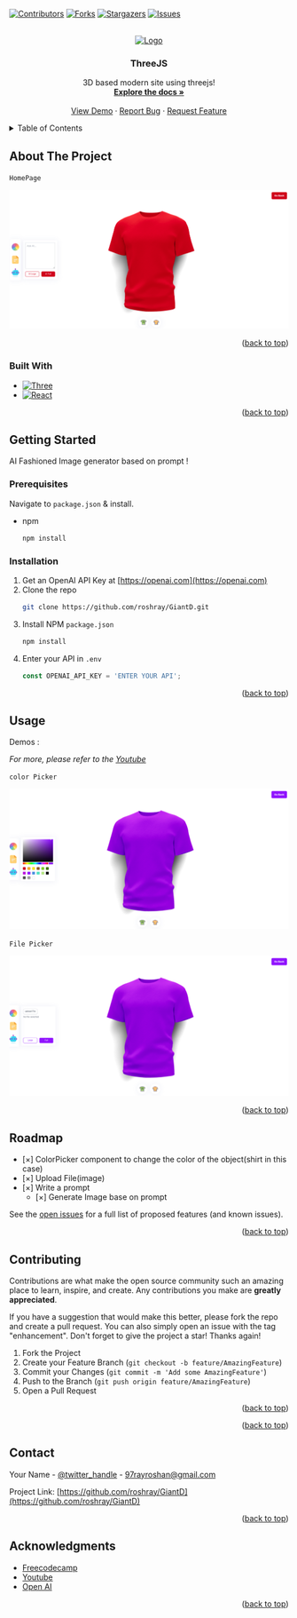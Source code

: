 <a name="readme-top"></a>

[![Contributors][contributors-shield]][contributors-url]
[![Forks][forks-shield]][forks-url]
[![Stargazers][stars-shield]][stars-url]
[![Issues][issues-shield]][issues-url]


<!-- PROJECT LOGO -->
<br />
<div align="center">
  <a href="client/images/">
    <img src="logo.png" alt="Logo" width="80" height="80">
  </a>

<h3 align="center">ThreeJS</h3>

  <p align="center">
    3D based modern site using threejs!
    <br />
    <a href="https://github.com/roshray/GiantD"><strong>Explore the docs »</strong></a>
    <br />
    <br />
    <a href="https://github.com/roshray/GiantD">View Demo</a>
    ·
    <a href="https://github.com/roshray/GiantD/issues">Report Bug</a>
    ·
    <a href="https://github.com/roshray/GiantD/issues">Request Feature</a>
  </p>
</div>



<!-- TABLE OF CONTENTS -->
<details>
  <summary>Table of Contents</summary>
  <ol>
    <li>
      <a href="#about-the-project">About The Project</a>
      <ul>
        <li><a href="#built-with">Built With</a></li>
      </ul>
    </li>
    <li>
      <a href="#getting-started">Getting Started</a>
      <ul>
        <li><a href="#prerequisites">Prerequisites</a></li>
        <li><a href="#installation">Installation</a></li>
      </ul>
    </li>
    <li><a href="#usage">Usage</a></li>
    <li><a href="#roadmap">Roadmap</a></li>
    <li><a href="#contributing">Contributing</a></li>
    <li><a href="#license">License</a></li>
    <li><a href="#contact">Contact</a></li>
    <li><a href="#acknowledgments">Acknowledgments</a></li>
  </ol>
</details>

<!-- ABOUT THE PROJECT -->
## About The Project

`HomePage`

![color](https://github.com/roshray/GiantD/blob/main/client/images/screenshot.png)

<p align="right">(<a href="#readme-top">back to top</a>)</p>



### Built With

* [![Three][Three.js]][Three-url]
* [![React][React.js]][React-url]


<p align="right">(<a href="#readme-top">back to top</a>)</p>



<!-- GETTING STARTED -->
## Getting Started

AI Fashioned Image generator based on prompt !

### Prerequisites

Navigate to `package.json` & install.
* npm
  ```sh
  npm install 
  ```

### Installation

1. Get an OpenAI API Key at [https://openai.com](https://openai.com)
2. Clone the repo
   ```sh
   git clone https://github.com/roshray/GiantD.git
   ```
3. Install NPM `package.json`
   ```sh
   npm install
   ```
4. Enter your API in `.env`
   ```js
   const OPENAI_API_KEY = 'ENTER YOUR API';
   ```

<p align="right">(<a href="#readme-top">back to top</a>)</p>



<!-- USAGE EXAMPLES -->
## Usage

Demos :

_For more, please refer to the [Youtube](https://www.youtube.com/watch?v=oH-orlPaus4)_

`color Picker`

![color](https://github.com/roshray/GiantD/blob/main/client/images/color.png)

`File Picker`

![color](https://github.com/roshray/GiantD/blob/main/client/images/file.png)

<p align="right">(<a href="#readme-top">back to top</a>)</p>



<!-- ROADMAP -->
## Roadmap

- [×] ColorPicker component to change the color of the object(shirt in this case)
- [×] Upload File(image)
- [×] Write a prompt
    - [×] Generate Image base on prompt

See the [open issues](https://github.com/roshray/GiantD/issues) for a full list of proposed features (and known issues).

<p align="right">(<a href="#readme-top">back to top</a>)</p>


<!-- CONTRIBUTING -->
## Contributing

Contributions are what make the open source community such an amazing place to learn, inspire, and create. 
Any contributions you make are **greatly appreciated**.

If you have a suggestion that would make this better, please fork the repo and create a pull request. You can also simply open an issue with the tag "enhancement".
Don't forget to give the project a star! Thanks again!

1. Fork the Project
2. Create your Feature Branch (`git checkout -b feature/AmazingFeature`)
3. Commit your Changes (`git commit -m 'Add some AmazingFeature'`)
4. Push to the Branch (`git push origin feature/AmazingFeature`)
5. Open a Pull Request

<p align="right">(<a href="#readme-top">back to top</a>)</p>


<p align="right">(<a href="#readme-top">back to top</a>)</p>



<!-- CONTACT -->
## Contact

Your Name - [@twitter_handle](https://twitter.com/rosh_ray_) - 97rayroshan@gmail.com

Project Link: [https://github.com/roshray/GiantD](https://github.com/roshray/GiantD)

<p align="right">(<a href="#readme-top">back to top</a>)</p>



<!-- ACKNOWLEDGMENTS -->
## Acknowledgments

* [Freecodecamp](https://freecodecamp.com)
* [Youtube](https://youtube.com)
* [Open AI](https://openai.com)

<p align="right">(<a href="#readme-top">back to top</a>)</p>


<!-- MARKDOWN LINKS & IMAGES -->
<!-- https://www.markdownguide.org/basic-syntax/#reference-style-links -->
[contributors-shield]: https://img.shields.io/github/contributors/roshray/GiantD.svg?style=for-the-badge
[contributors-url]: https://github.com/roshray/GiantD/graphs/contributors
[forks-shield]: https://img.shields.io/github/forks/roshray/GiantD.svg?style=for-the-badge
[forks-url]: https://github.com/roshray/GiantD/network/members
[stars-shield]: https://img.shields.io/github/stars/roshray/GiantD.svg?style=for-the-badge
[stars-url]: https://github.com/roshray/GiantD/stargazers
[issues-shield]: https://img.shields.io/github/issues/roshray/GiantD.svg?style=for-the-badge
[issues-url]: https://github.com/roshray/GiantD/issues
[license-shield]: https://img.shields.io/github/license/roshray/GiantD.svg?style=for-the-badge
[license-url]: https://github.com/roshray/GiantD/blob/master/LICENSE.txt
[linkedin-shield]: https://img.shields.io/badge/-LinkedIn-black.svg?style=for-the-badge&logo=linkedin&colorB=555
[linkedin-url]: https://linkedin.com/in/linkedin_username
[product-screenshot]: images/screenshot.png
[Three.js]: https://img.shields.io/badge/Three.js-000000?style=for-the-badge&logo=threedotjs&logoColor=white
[Three-url]: https://threejs.org/
[React.js]: https://img.shields.io/badge/React-20232A?style=for-the-badge&logo=react&logoColor=61DAFB
[React-url]: https://reactjs.org/

